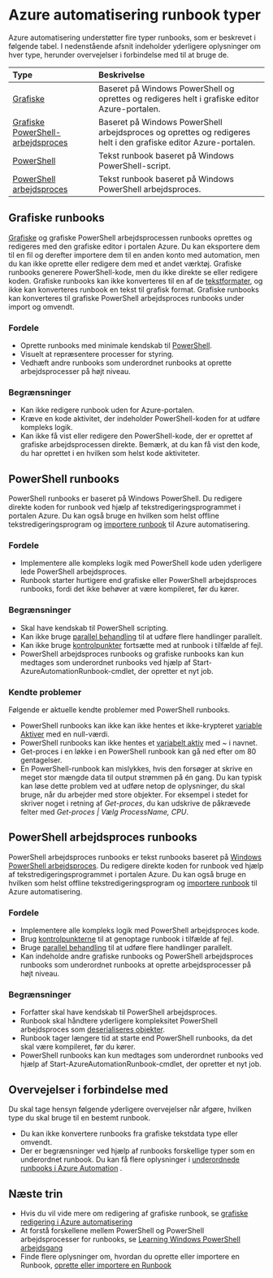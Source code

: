 <properties 
   pageTitle="Azure automatisering Runbook typer"
   description="I denne artikel beskrives de forskellige typer runbooks, som du kan bruge i Azure automatisering samt de overvejelser, du skal tage hensyn til at afgøre, hvilken type du skal bruge. "
   services="automation"
   documentationCenter=""
   authors="mgoedtel"
   manager="jwhit"
   editor="tysonn" />
<tags 
   ms.service="automation"
   ms.devlang="na"
   ms.topic="article"
   ms.tgt_pltfrm="na"
   ms.workload="infrastructure-services"
   ms.date="09/12/2016"
   ms.author="bwren" />

# <a name="azure-automation-runbook-types"></a>Azure automatisering runbook typer

Azure automatisering understøtter fire typer runbooks, som er beskrevet i følgende tabel.  I nedenstående afsnit indeholder yderligere oplysninger om hver type, herunder overvejelser i forbindelse med til at bruge de.


| Type |  Beskrivelse |
|:---|:---|
| [Grafiske](#graphical-runbooks) | Baseret på Windows PowerShell og oprettes og redigeres helt i grafiske editor Azure-portalen. | 
| [Grafiske PowerShell-arbejdsproces](#graphical-runbooks) | Baseret på Windows PowerShell arbejdsproces og oprettes og redigeres helt i den grafiske editor Azure-portalen. 
| [PowerShell](#powershell-runbooks) | Tekst runbook baseret på Windows PowerShell-script.
| [PowerShell arbejdsproces](#powershell-workflow-runbooks) | Tekst runbook baseret på Windows PowerShell arbejdsproces. |


## <a name="graphical-runbooks"></a>Grafiske runbooks

[Grafiske](automation-runbook-types.md#graphical-runbooks) og grafiske PowerShell arbejdsprocessen runbooks oprettes og redigeres med den grafiske editor i portalen Azure.  Du kan eksportere dem til en fil og derefter importere dem til en anden konto med automation, men du kan ikke oprette eller redigere dem med et andet værktøj.  Grafiske runbooks generere PowerShell-kode, men du ikke direkte se eller redigere koden. Grafiske runbooks kan ikke konverteres til en af de [tekstformater](automation-runbook-types.md), og ikke kan konverteres runbook en tekst til grafisk format. Grafiske runbooks kan konverteres til grafiske PowerShell arbejdsproces runbooks under import og omvendt.

### <a name="advantages"></a>Fordele

- Oprette runbooks med minimale kendskab til [PowerShell](automation-powershell-workflow.md).
- Visuelt at repræsentere processer for styring.
- Vedhæft andre runbooks som underordnet runbooks at oprette arbejdsprocesser på højt niveau.


### <a name="limitations"></a>Begrænsninger

- Kan ikke redigere runbook uden for Azure-portalen.
- Kræve en kode aktivitet, der indeholder PowerShell-koden for at udføre kompleks logik.
- Kan ikke få vist eller redigere den PowerShell-kode, der er oprettet af grafiske arbejdsprocessen direkte. Bemærk, at du kan få vist den kode, du har oprettet i en hvilken som helst kode aktiviteter.


## <a name="powershell-runbooks"></a>PowerShell runbooks

PowerShell runbooks er baseret på Windows PowerShell.  Du redigere direkte koden for runbook ved hjælp af tekstredigeringsprogrammet i portalen Azure.  Du kan også bruge en hvilken som helst offline tekstredigeringsprogram og [importere runbook](http://msdn.microsoft.com/library/azure/dn643637.aspx) til Azure automatisering.

### <a name="advantages"></a>Fordele

- Implementere alle kompleks logik med PowerShell kode uden yderligere lede PowerShell arbejdsproces. 
- Runbook starter hurtigere end grafiske eller PowerShell arbejdsproces runbooks, fordi det ikke behøver at være kompileret, før du kører.

### <a name="limitations"></a>Begrænsninger

- Skal have kendskab til PowerShell scripting.
- Kan ikke bruge [parallel behandling](automation-powershell-workflow.md#parallel-processing) til at udføre flere handlinger parallelt.
- Kan ikke bruge [kontrolpunkter](automation-powershell-workflow.md#checkpoints) fortsætte med at runbook i tilfælde af fejl.
- PowerShell arbejdsproces runbooks og grafiske runbooks kan kun medtages som underordnet runbooks ved hjælp af Start-AzureAutomationRunbook-cmdlet, der opretter et nyt job.

### <a name="known-issues"></a>Kendte problemer
Følgende er aktuelle kendte problemer med PowerShell runbooks.

- PowerShell runbooks kan ikke kan ikke hentes et ikke-krypteret [variable Aktiver](automation-variables.md) med en null-værdi.
- PowerShell runbooks kan ikke hentes et [variabelt aktiv](automation-variables.md) med *~* i navnet.
- Get-proces i en løkke i en PowerShell runbook kan gå ned efter om 80 gentagelser. 
- En PowerShell-runbook kan mislykkes, hvis den forsøger at skrive en meget stor mængde data til output strømmen på én gang.   Du kan typisk kan løse dette problem ved at udføre netop de oplysninger, du skal bruge, når du arbejder med store objekter.  For eksempel i stedet for skriver noget i retning af *Get-proces*, du kan udskrive de påkrævede felter med *Get-proces | Vælg ProcessName, CPU*.

## <a name="powershell-workflow-runbooks"></a>PowerShell arbejdsproces runbooks

PowerShell arbejdsproces runbooks er tekst runbooks baseret på [Windows PowerShell arbejdsproces](automation-powershell-workflow.md).  Du redigere direkte koden for runbook ved hjælp af tekstredigeringsprogrammet i portalen Azure.  Du kan også bruge en hvilken som helst offline tekstredigeringsprogram og [importere runbook](http://msdn.microsoft.com/library/azure/dn643637.aspx) til Azure automatisering.

### <a name="advantages"></a>Fordele

- Implementere alle kompleks logik med PowerShell arbejdsproces kode.
- Brug [kontrolpunkterne](automation-powershell-workflow.md#checkpoints) til at genoptage runbook i tilfælde af fejl.
- Bruge [parallel behandling](automation-powershell-workflow.md#parallel-processing) til at udføre flere handlinger parallelt.
- Kan indeholde andre grafiske runbooks og PowerShell arbejdsproces runbooks som underordnet runbooks at oprette arbejdsprocesser på højt niveau.


### <a name="limitations"></a>Begrænsninger

- Forfatter skal have kendskab til PowerShell arbejdsproces.
- Runbook skal håndtere yderligere kompleksitet PowerShell arbejdsproces som [deserialiseres objekter](automation-powershell-workflow.md#code-changes).
- Runbook tager længere tid at starte end PowerShell runbooks, da det skal være kompileret, før du kører.
- PowerShell runbooks kan kun medtages som underordnet runbooks ved hjælp af Start-AzureAutomationRunbook-cmdlet, der opretter et nyt job.


## <a name="considerations"></a>Overvejelser i forbindelse med

Du skal tage hensyn følgende yderligere overvejelser når afgøre, hvilken type du skal bruge til en bestemt runbook.

- Du kan ikke konvertere runbooks fra grafiske tekstdata type eller omvendt.
- Der er begrænsninger ved hjælp af runbooks forskellige typer som en underordnet runbook.  Du kan få flere oplysninger i [underordnede runbooks i Azure Automation](automation-child-runbooks.md) .

  
## <a name="next-steps"></a>Næste trin

- Hvis du vil vide mere om redigering af grafiske runbook, se [grafiske redigering i Azure automatisering](automation-graphical-authoring-intro.md)
- At forstå forskellene mellem PowerShell og PowerShell arbejdsprocesser for runbooks, se [Learning Windows PowerShell arbejdsgang](automation-powershell-workflow.md)
- Finde flere oplysninger om, hvordan du oprette eller importere en Runbook, [oprette eller importere en Runbook](automation-creating-importing-runbook.md)



